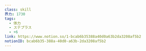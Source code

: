 ```yaml
---
class: skill
界力: 1730
tags:
  - 体力
  - ステプラス
  - +6
link: https://www.notion.so/1-bcab6b35388a40d0a63b2da3208af5b2
notionID: bcab6b35-388a-40d0-a63b-2da3208af5b2
---
```

